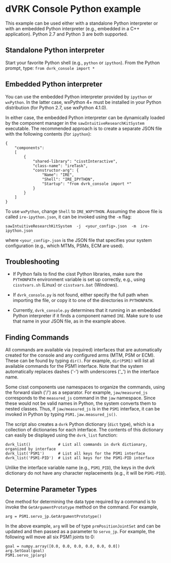 # dVRK Console Python example

This example can be used either with a standalone Python interpreter or with an embedded Python
interpreter (e.g., embedded in a C++ application). Python 2.7 and Python 3 are both supported.

## Standalone Python interpreter

Start your favorite Python shell (e.g., `python` or `ipython`).
From the Python prompt, type: `from dvrk_console import *`

## Embedded Python interpreter

You can use the embedded Python interpreter provided by `ipython` or `wxPython`.
In the latter case, wxPython 4+ must be installed in your Python distribution (for Python 2.7,
use wxPython 4.1.0).

In either case, the embedded Python interpreter can be dynamically loaded by the component
manager in the `sawIntuitiveResearchKitSystem` executable. The recommended approach
is to create a separate JSON file with the following contents (for `ipython`):

```
{
    "components":
    [
        {
            "shared-library": "cisstInteractive",
            "class-name": "ireTask",
            "constructor-arg": {
                "Name": "IRE",
                "Shell": "IRE_IPYTHON",
                "Startup": "from dvrk_console import *"
            }
        }
    ]
}
```

To use `wxPython`, change `Shell` to `IRE_WXPYTHON`. Assuming the above file is called
`ire-ipython.json`, it can be invoked using the `-m` flag:

```
sawIntuitiveResearchKitSystem  -j  <your_config>.json  -m  ire-ipython.json
```

where `<your_config>.json` is the JSON file that specifies your system configuration (e.g.,
which MTMs, PSMs, ECM are used).

## Troubleshooting

  - If Python fails to find the cisst Python libraries, make sure the `PYTHONPATH` environment
variable is set up correctly, e.g., using `cisstvars.sh` (Linux) or `cisstvars.bat` (Windows).

  - If `dvrk_console.py` is not found, either specify the full path when importing the file,
or copy it to one of the directories in `PYTHONPATH`.

  - Currently, `dvrk_console.py` determines that it running in an embedded Python interpreter
if it finds a component named `IRE`. Make sure to use that name in your JSON file, as in the example above.

## Finding Commands

All commands are available via (required) interfaces that are automatically created for
the console and any configured arms (MTM, PSM or ECM). These can be found by typing `dir()`.
For example, `dir(PSM1)` will list all available commands for the PSM1 interface.
Note that the system automatically replaces dashes ('-') with underscores ('_') in the interface name.

Some cisst components use namespaces to organize the commands, using the forward slash ('/')
as a separator. For example, `jaw/measured_js` corresponds to the `measured_js` command in
the `jaw` namespace. Since these would not be valid names in Python, the system converts them to
nested classes. Thus, if `jaw/measured_js` is in the `PSM1` interface, it can be invoked in
Python by typing `PSM1.jaw.measured_js()`.

The script also creates a `dvrk` Python dictionary (`dict` type), which is a collection of
dictionaries for each interface. The contents of this dictionary can easily be displayed using the
`dvrk_list` function:

```
dvrk_list()            # List all commands in dvrk dictionary, organized by interface
dvrk_list('PSM1')      # List all keys for the PSM1 interface
dvrk_list('PSM1-PID')  # List all keys for the PSM1-PID interface
```

Unlike the interface variable name (e.g., `PSM1_PID`), the keys in the dvrk dictionary
do not have any character replacements (e.g., it will be `PSM1-PID`).

## Determine Parameter Types

One method for determining the data type required by a command is to invoke the `GetArgumentPrototype`
method on the command.  For example,

```
arg = PSM1.servo_jp.GetArgumentPrototype()
```

In the above example, `arg` will be of type `prmPositionJointSet` and can be updated and then
passed as a parameter to `servo_jp`. For example, the following will move all six PSM1 joints to 0:

```
goal = numpy.array([0.0, 0.0, 0.0, 0.0, 0.0, 0.0])
arg.SetGoal(goal)
PSM1.servo_jp(arg)
```
